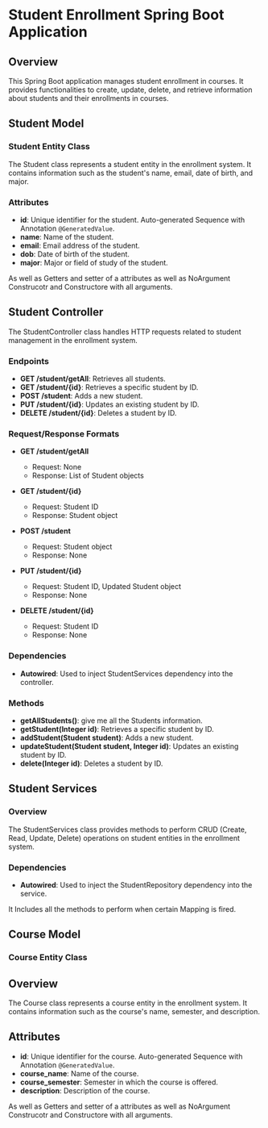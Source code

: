 # Student Enrollment Spring Boot Application

## Overview
This Spring Boot application manages student enrollment in courses. It provides functionalities to create, update, delete, and retrieve information about students and their enrollments in courses.

## Student Model

### Student Entity Class

The Student class represents a student entity in the enrollment system. It contains information such as the student's name, email, date of birth, and major.

### Attributes
- **id**: Unique identifier for the student. Auto-generated Sequence with Annotation `@GeneratedValue`.
- **name**: Name of the student.
- **email**: Email address of the student.
- **dob**: Date of birth of the student.
- **major**: Major or field of study of the student.

As well as Getters and setter of a attributes as well as NoArgument Construcotr and Constructore with all arguments.


## Student Controller

The StudentController class handles HTTP requests related to student management in the enrollment system.

### Endpoints

- **GET /student/getAll**: Retrieves all students.
- **GET /student/{id}**: Retrieves a specific student by ID.
- **POST /student**: Adds a new student.
- **PUT /student/{id}**: Updates an existing student by ID.
- **DELETE /student/{id}**: Deletes a student by ID.

### Request/Response Formats

- **GET /student/getAll**
    - Request: None
    - Response: List of Student objects

- **GET /student/{id}**
    - Request: Student ID
    - Response: Student object

- **POST /student**
    - Request: Student object
    - Response: None

- **PUT /student/{id}**
    - Request: Student ID, Updated Student object
    - Response: None

- **DELETE /student/{id}**
    - Request: Student ID
    - Response: None

### Dependencies
- **Autowired**: Used to inject StudentServices dependency into the controller.

### Methods
- **getAllStudents()**: give me all the Students information.
- **getStudent(Integer id)**: Retrieves a specific student by ID.
- **addStudent(Student student)**: Adds a new student.
- **updateStudent(Student student, Integer id)**: Updates an existing student by ID.
- **delete(Integer id)**: Deletes a student by ID.

## Student Services

### Overview
The StudentServices class provides methods to perform CRUD (Create, Read, Update, Delete) operations on student entities in the enrollment system.

### Dependencies
- **Autowired**: Used to inject the StudentRepository dependency into the service.
  
It Includes all the methods to perform when certain Mapping is fired.




## Course Model

### Course Entity Class

## Overview
The Course class represents a course entity in the enrollment system. It contains information such as the course's name, semester, and description.

## Attributes
- **id**: Unique identifier for the course. Auto-generated Sequence with Annotation `@GeneratedValue`.
- **course_name**: Name of the course.
- **course_semester**: Semester in which the course is offered.
- **description**: Description of the course.

As well as Getters and setter of a attributes as well as NoArgument Construcotr and Constructore with all arguments.




